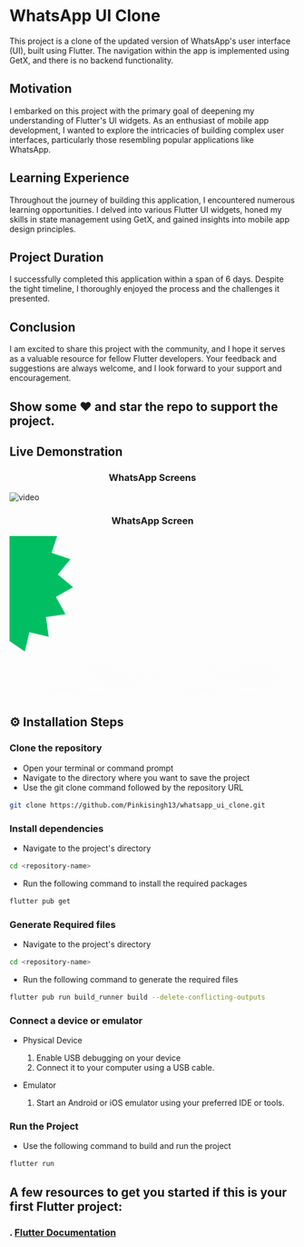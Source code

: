 # WhatsApp UI Clone

This project is a clone of the updated version of WhatsApp's user interface (UI), built using Flutter. The navigation within the app is implemented using GetX, and there is no backend functionality.

## Motivation
I embarked on this project with the primary goal of deepening my understanding of Flutter's UI widgets. As an enthusiast of mobile app development, I wanted to explore the intricacies of building complex user interfaces, particularly those resembling popular applications like WhatsApp.

## Learning Experience
Throughout the journey of building this application, I encountered numerous learning opportunities. I delved into various Flutter UI widgets, honed my skills in state management using GetX, and gained insights into mobile app design principles.

## Project Duration
I successfully completed this application within a span of 6 days. Despite the tight timeline, I thoroughly enjoyed the process and the challenges it presented.

## Conclusion
I am excited to share this project with the community, and I hope it serves as a valuable resource for fellow Flutter developers. Your feedback and suggestions are always welcome, and I look forward to your support and encouragement.

<h2> Show some ❤️ and star the repo to support the project. </h2>

## Live Demonstration

<h3 align="center"> WhatsApp Screens </h3>

![video](https://github.com/Pinkisingh13/Pinkisingh13/blob/main/Whatsapp_ui_video.gif)

<h3 align="center"> WhatsApp Screen </h3>

![video](https://github.com/Pinkisingh13/Pinkisingh13/blob/main/Whatsapp_ui_video2.gif)


## ⚙️ Installation Steps
### Clone the repository
- Open your terminal or command prompt
- Navigate to the directory where you want to save the project
- Use the git clone command followed by the repository URL

```sh
git clone https://github.com/Pinkisingh13/whatsapp_ui_clone.git
```
### Install dependencies

- Navigate to the project's directory

```sh
cd <repository-name>
```
  
- Run the following command to install the required packages

```sh
flutter pub get
```
### Generate Required files

- Navigate to the project's directory

```sh
cd <repository-name>
```

- Run the following command to generate the required files

```sh
flutter pub run build_runner build --delete-conflicting-outputs 
```

### Connect a device or emulator

* Physical Device

  1. Enable USB debugging on your device
  2. Connect it to your computer using a USB cable.

* Emulator

  1. Start an Android or iOS emulator using your preferred IDE or tools.
 
### Run the Project

- Use the following command to build and run the project

```sh
flutter run
```

## A few resources to get you started if this is your first Flutter project:

### . [Flutter Documentation ](https://docs.flutter.dev/)


